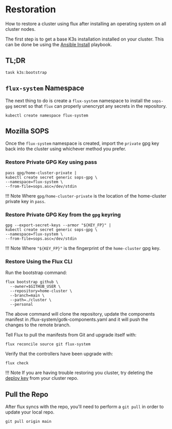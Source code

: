 # Restoration

How to restore a cluster using flux after installing an operating system
on all cluster nodes.

The first step is to get a base K3s installation installed on your cluster.
This can be done be using the [Ansible Install] playbook.

## TL;DR

```shell
task k3s:bootstrap
```

## `flux-system` Namespace

The next thing to do is create a `flux-system` namespace to install the
`sops-gpg` secret so that `flux` can properly unencrypt any secrets in
the repository.

```shell
kubectl create namespace flux-system
```

## Mozilla SOPS

Once the `flux-system` namespace is created, import the `private` gpg
key back into the cluster using whichever method you prefer.

### Restore Private GPG Key using pass

```shell
pass gpg/home-cluster-private |
kubectl create secret generic sops-gpg \
--namespace=flux-system \
--from-file=sops.asc=/dev/stdin
```

!!! Note
    Where `gpg/home-cluster-private` is the location of the home-cluster
    private key in `pass`.

### Restore Private GPG Key from the `gpg` keyring

```shell
gpg --export-secret-keys --armor "${KEY_FP}" |
kubectl create secret generic sops-gpg \
--namespace=flux-system \
--from-file=sops.asc=/dev/stdin
```

!!! Note
    Where `"${KEY_FP}"` is the fingerprint of the `home-cluster` gpg key.

### Restore Using the Flux CLI

Run the bootstrap command:

```shell
flux bootstrap github \
  --owner=$GITHUB_USER \
  --repository=home-cluster \
  --branch=main \
  --path=./cluster \
  --personal
```

The above command will clone the repository, update the components
manifest in <path>/flux-system/gotk-components.yaml and it will push the
changes to the remote branch.

Tell Flux to pull the manifests from Git and upgrade itself with:

```shell
flux reconcile source git flux-system
```

Verify that the controllers have been upgrade with:

```shell
flux check
```

!!! Note
    If you are having trouble restoring you cluster, try deleting the
    [deploy key][1] from your cluster repo.

## Pull the Repo

After flux syncs with the repo, you'll need to perform a `git pull` in order to
update your local repo.

```shell
git pull origin main
```

[Ansible Install]: ./ansible.md#install
[1]: https://docs.github.com/en/developers/overview/managing-deploy-keys#deploy-keys
[pass]: https://www.passwordstore.org/
